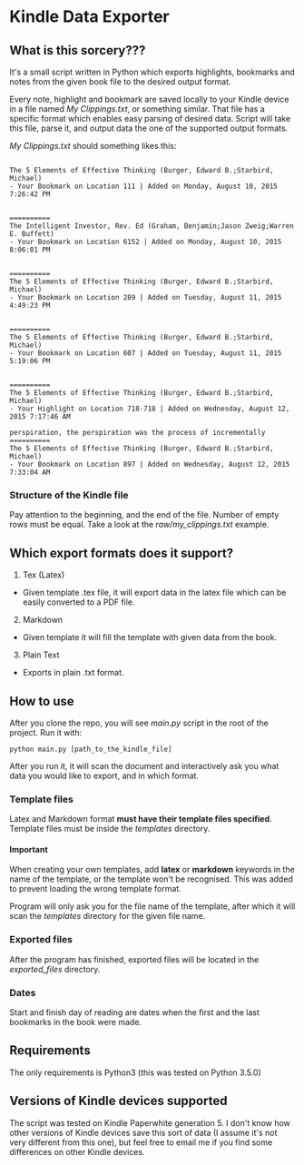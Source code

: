 # Kindle Data Exporter

## What is this sorcery???
It's a small script written in Python which exports highlights, bookmarks
and notes from the given book file to the desired output format.

Every note, highlight and bookmark are saved locally to your Kindle device in a
file named *My Clippings.txt*, or something similar. That file has a specific
format which enables easy parsing of desired data. Script will take this file,
parse it, and output data the one of the supported output formats.

*My Clippings.txt* should something likes this:
```

The 5 Elements of Effective Thinking (Burger, Edward B.;Starbird, Michael)
- Your Bookmark on Location 111 | Added on Monday, August 10, 2015 7:26:42 PM


==========
The Intelligent Investor, Rev. Ed (Graham, Benjamin;Jason Zweig;Warren E. Buffett)
- Your Bookmark on Location 6152 | Added on Monday, August 10, 2015 8:06:01 PM


==========
The 5 Elements of Effective Thinking (Burger, Edward B.;Starbird, Michael)
- Your Bookmark on Location 289 | Added on Tuesday, August 11, 2015 4:49:23 PM


==========
The 5 Elements of Effective Thinking (Burger, Edward B.;Starbird, Michael)
- Your Bookmark on Location 607 | Added on Tuesday, August 11, 2015 5:19:06 PM


==========
The 5 Elements of Effective Thinking (Burger, Edward B.;Starbird, Michael)
- Your Highlight on Location 718-718 | Added on Wednesday, August 12, 2015 7:17:46 AM

perspiration, the perspiration was the process of incrementally
==========
The 5 Elements of Effective Thinking (Burger, Edward B.;Starbird, Michael)
- Your Bookmark on Location 897 | Added on Wednesday, August 12, 2015 7:33:04 AM
```

### Structure of the Kindle file
Pay attention to the beginning, and the end of the file. Number of empty rows
must be equal. Take a look at the *raw/my_clippings.txt* example.

## Which export formats does it support?
1. Tex (Latex)
  * Given template .tex file, it will export data in the latex file which can be
easily converted to a PDF file.

2. Markdown
  * Given template it will fill the template with given data from the book.

3. Plain Text
  * Exports in plain .txt format.

## How to use
After you clone the repo, you will see *main.py* script in the root of the
project. Run it with:
```
python main.py [path_to_the_kindle_file]
```
After you run it, it will scan the document and interactively ask you what data
you would like to export, and in which format.

### Template files
Latex and Markdown format **must have their template files specified**. Template
files must be inside the *templates* directory.

#### **Important**
When creating your own templates, add **latex** or **markdown** keywords in the name of the template, or the template won't be
recognised. This was added to prevent loading the wrong template format.

Program will only ask you for the file name of the template, after which it will scan the *templates* directory
for the given file name.

### Exported files
After the program has finished, exported files will be located in the
*exported_files* directory.

### Dates
Start and finish day of reading are dates when the first and the last
bookmarks in the book were made.

## Requirements
The only requirements is Python3 (this was tested on Python 3.5.0)

## Versions of Kindle devices supported
The script was tested on Kindle Paperwhite generation 5. I don't know how other versions of Kindle 
devices save this sort of data (I assume it's not very different from this one), but feel free to
email me if you find some differences on other Kindle devices.
